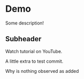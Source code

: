 # Demo

Some description!

## Subheader

Watch tutorial on YouTube.

A little extra to test commit.

Why is nothing observed as added